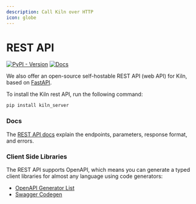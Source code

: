 ```yaml
---
description: Call Kiln over HTTP
icon: globe
---
```


# REST API

[![PyPI - Version](https://img.shields.io/pypi/v/kiln-server.svg?logo=pypi&label=PyPI&logoColor=gold)](https://pypi.org/project/kiln-server/) [![Docs](https://img.shields.io/badge/docs-OpenAPI-blue)](https://kiln-ai.github.io/Kiln/kiln_server_openapi_docs/index.html)

We also offer an open-source self-hostable REST API (web API) for Kiln, based on [FastAPI](https://fastapi.tiangolo.com).

To install the Kiln rest API, run the following command:

```bash
pip install kiln_server
```

### Docs

The [REST API docs](https://kiln-ai.github.io/Kiln/kiln_server_openapi_docs/index.html) explain the endpoints, parameters, response format, and errors.

### Client Side Libraries

The REST API supports OpenAPI, which means you can generate a typed client libraries for almost any language using code generators:

* [OpenAPI Generator List](https://openapi-generator.tech/docs/generators/)
* [Swagger Codegen](https://github.com/swagger-api/swagger-codegen)
